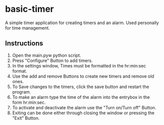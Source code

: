 # basic-timer
A simple timer application for creating timers and an alarm. Used personally for time management.

## Instructions
1. Open the main.pyw python script.
2. Press "Configure" Button to add timers.
3. In the settings window, Times must be formatted in the hr:min:sec format.
4. Use the add and remove Buttons to create new timers and remove old ones.
5. To Save changes to the timers, click the save button and restart the program.
6. To make an alarm type the time of the alarm into the entrybox in the form hr:min:sec.
7. To activate and deactivate the alarm use the "Turn on/Turn off" Button.
8. Exiting can be done either through closing the window or pressing the "Exit" Button.